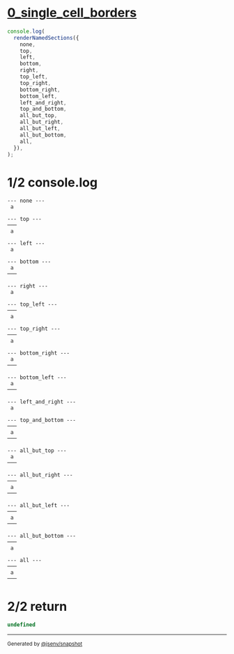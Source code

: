 # [0_single_cell_borders](../../table_1_cell.test.mjs#L43)

```js
console.log(
  renderNamedSections({
    none,
    top,
    left,
    bottom,
    right,
    top_left,
    top_right,
    bottom_right,
    bottom_left,
    left_and_right,
    top_and_bottom,
    all_but_top,
    all_but_right,
    all_but_left,
    all_but_bottom,
    all,
  }),
);
```

# 1/2 console.log

```console
--- none ---
 a 

--- top ---
───
 a 

--- left ---
 a 

--- bottom ---
 a 
───

--- right ---
 a 

--- top_left ---
───
 a 

--- top_right ---
───
 a 

--- bottom_right ---
 a 
───

--- bottom_left ---
 a 
───

--- left_and_right ---
 a 

--- top_and_bottom ---
───
 a 
───

--- all_but_top ---
 a 
───

--- all_but_right ---
───
 a 
───

--- all_but_left ---
───
 a 
───

--- all_but_bottom ---
───
 a 

--- all ---
───
 a 
───

```

# 2/2 return

```js
undefined
```

---

<sub>
  Generated by <a href="https://github.com/jsenv/core/tree/main/packages/independent/snapshot">@jsenv/snapshot</a>
</sub>
